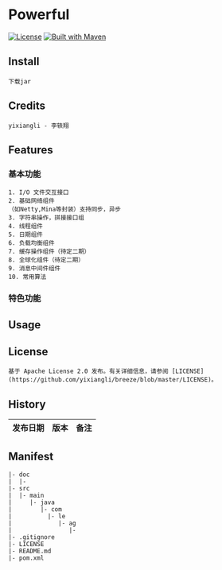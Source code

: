 
Powerful
====
[![License](https://img.shields.io/badge/License-Apache%202.0-blue.svg)](https://github.com/cyfonly/FLogger/blob/master/LICENSE)  [![Built with Maven](http://maven.apache.org/images/logos/maven-feather.png)](http://search.maven.org/#search%7Cga%7C1%7Ccyfonly)  

## Install
	下载jar

## Credits
	yixiangli - 李轶翔

## Features
### 基本功能
	1. I/O 文件交互接口
	2. 基础网络组件
	（如Netty,Mina等封装）支持同步，异步
	3. 字符串操作，拼接接口组
	4. 线程组件
	5. 日期组件
	6. 负载均衡组件
	7. 缓存操作组件（待定二期）
	8. 全球化组件（待定二期）
	9. 消息中间件组件
	10. 常用算法
	
### 特色功能

## Usage

## License
	基于 Apache License 2.0 发布。有关详细信息，请参阅 [LICENSE](https://github.com/yixiangli/breeze/blob/master/LICENSE)。

## History
发布日期 | 版本 | 备注
--- | --- | --- 


## Manifest
	|- doc
	|  |- 
	|- src
	|  |- main
	|     |- java
	|        |- com
	|          |- le
	|             |- ag
	|                |- 
	|- .gitignore
	|- LICENSE
	|- README.md
	|- pom.xml